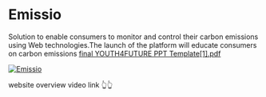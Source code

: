 # Emissio
Solution to enable consumers to monitor and  control their carbon emissions using Web  technologies.The launch of the platform will educate  consumers on carbon emissions
[final YOUTH4FUTURE PPT Template[1].pdf](https://github.com/user-attachments/files/16838475/final.YOUTH4FUTURE.PPT.Template.1.pdf)

[![Emissio](https://img.youtube.com/vi/pd6ep2evNEA/0.jpg)](https://www.youtube.com/watch?v=pd6ep2evNEA)

website overview video link 👆👆
